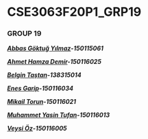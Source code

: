 # CSE3063F20P1_GRP19
### GROUP 19

__*[Abbas Göktuğ Yılmaz](https://github.com/mehmetalisakalli)-150115061*__

__*[Ahmet Hamza Demir](https://github.com/muhammeddkilicc/)-150116025*__

__*[Belgin Taştan](https://github.com/onurbayraktar)-138315014*__

__*[Enes Garip](https://github.com/onurbayraktar)-150116034*__

__*[Mikail Torun](https://github.com/onurbayraktar)-150116021*__

__*[Muhammet Yasin Tufan](https://github.com/onurbayraktar)-150116013*__

__*[Veysi Öz](https://github.com/onurbayraktar)-150116005*__
